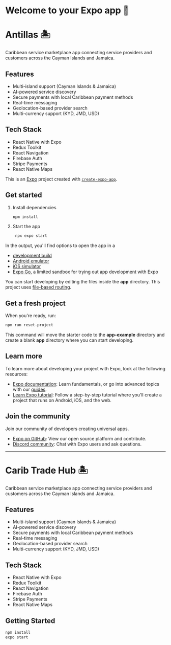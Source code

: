 # Welcome to your Expo app 👋

# Antillas 🏝️

Caribbean service marketplace app connecting service providers and customers across the Cayman Islands and Jamaica.

## Features
- Multi-island support (Cayman Islands & Jamaica)
- AI-powered service discovery
- Secure payments with local Caribbean payment methods
- Real-time messaging
- Geolocation-based provider search
- Multi-currency support (KYD, JMD, USD)

## Tech Stack
- React Native with Expo
- Redux Toolkit
- React Navigation
- Firebase Auth
- Stripe Payments
- React Native Maps

This is an [Expo](https://expo.dev) project created with [`create-expo-app`](https://www.npmjs.com/package/create-expo-app).

## Get started

1. Install dependencies

   ```bash
   npm install
   ```

2. Start the app

   ```bash
    npx expo start
   ```

In the output, you'll find options to open the app in a

- [development build](https://docs.expo.dev/develop/development-builds/introduction/)
- [Android emulator](https://docs.expo.dev/workflow/android-studio-emulator/)
- [iOS simulator](https://docs.expo.dev/workflow/ios-simulator/)
- [Expo Go](https://expo.dev/go), a limited sandbox for trying out app development with Expo

You can start developing by editing the files inside the **app** directory. This project uses [file-based routing](https://docs.expo.dev/router/introduction).

## Get a fresh project

When you're ready, run:

```bash
npm run reset-project
```

This command will move the starter code to the **app-example** directory and create a blank **app** directory where you can start developing.

## Learn more

To learn more about developing your project with Expo, look at the following resources:

- [Expo documentation](https://docs.expo.dev/): Learn fundamentals, or go into advanced topics with our [guides](https://docs.expo.dev/guides).
- [Learn Expo tutorial](https://docs.expo.dev/tutorial/introduction/): Follow a step-by-step tutorial where you'll create a project that runs on Android, iOS, and the web.

## Join the community

Join our community of developers creating universal apps.

- [Expo on GitHub](https://github.com/expo/expo): View our open source platform and contribute.
- [Discord community](https://chat.expo.dev): Chat with Expo users and ask questions.

_______________________________________________________________

# Carib Trade Hub 🏝️

Caribbean service marketplace app connecting service providers and customers across the Cayman Islands and Jamaica.

## Features
- Multi-island support (Cayman Islands & Jamaica)
- AI-powered service discovery
- Secure payments with local Caribbean payment methods
- Real-time messaging
- Geolocation-based provider search
- Multi-currency support (KYD, JMD, USD)

## Tech Stack
- React Native with Expo
- Redux Toolkit
- React Navigation
- Firebase Auth
- Stripe Payments
- React Native Maps

## Getting Started
```bash
npm install
expo start

